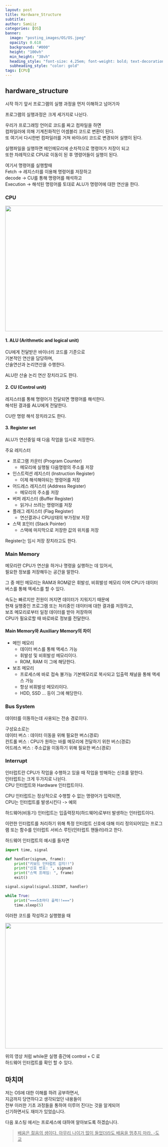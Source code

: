 ```yaml
---
layout: post
title: Hardware_Structure
subtitle:
author: Samiiz
categories: [OS]
banner:
  image: "posting_images/OS/OS.jpeg"
  opacity: 0.618
  background: "#000"
  height: "100vh"
  min_height: "38vh"
  heading_style: "font-size: 4.25em; font-weight: bold; text-decoration: underline"
  subheading_style: "color: gold"
tags: [CPU]
---
```


## hardware_structure

시작 하기 앞서 프로그램의 실행 과정을 먼저 이해하고 넘어가자

프로그램의 실행과정은 크게 세가지로 나뉜다.

우리가 프로그래밍 언어로 코드를 짜고 컴파일을 하면  
컴파일러에 의해 기계친화적인 어셈블리 코드로 변환이 된다.  
또 여기서 다시한번 컴파일러를 거쳐 바이너리 코드로 변경되어 실행이 된다.

실행파일을 실행하면 메인메모리에 순차적으로 명령어가 저장이 되고  
또한 차례적으로 CPU로 이동이 된 후 명령어들이 실행이 된다.

여기서 명령어를 실행할때  
Fetch -> 레지스터를 이용해 명령어를 저장하고  
decode -> CU를 통해 명령어를 해석하고  
Execution -> 해석된 명렁어를 토대로 ALU가 명령어에 대한 연산을 한다.

### CPU

<img src="posting_images/OS/hardware_structure.gif" width="600px" height="400px">

#### 1. ALU (Arithmetic and logical unit)

CU에게 전달받은 바이너리 코드를 기준으로  
기본적인 연산을 담당하며,  
산술연산과 논리연산을 수행한다.

ALU란 산술 논리 연산 장치라고도 한다.

#### 2. CU (Control unit)

레지스터를 통해 명령어가 전달되면 명령어를 해석한다.  
해석된 결과를 ALU에게 전달한다.

CU란 명령 해석 장치라고도 한다.

#### 3. Register set

ALU가 연산중일 때 다음 작업을 임시로 저장한다.

주요 레지스터

- 프로그램 카운터 (Program Counter)
  - 메모리에 실행될 다음명령의 주소를 저장
- 인스트럭션 레지스터 (Instruction Register)
  - 이제 해석해야되는 명령어를 저장
- 어드레스 레지스터 (Address Register)
  - 메모리의 주소를 저장
- 버퍼 레지스터 (Buffer Register)
  - 읽거나 쓰려는 명령어를 저장
- 플래그 레지스터 (Flag Register)
  - 연산결과나 CPU상태의 부가정보 저장
- 스택 포인터 (Stack Pointer)
  - 스택에 마지막으로 저장한 값의 위치를 저장

Register는 임시 저장 장치라고도 한다.

### Main Memory

메모리란 CPU가 연산을 하거나 명령을 실행하는 데 있어서,  
필요한 정보를 저장해두는 공간을 말한다.

그 중 메인 메모리는 RAM과 ROM같은 휘발성, 비휘발성 메모리 이며
CPU가 데이터 버스를 통해 엑세스를 할 수 있다.

속도는 빠르지만 전원이 꺼지면 데이터가 지워지기 때문에  
현재 실행중인 프로그램 또는 처리중인 데이터에 대한 결과를 저장하고,  
보조 메모리로부터 일정 데이터를 받아 저장하여  
CPU가 필요로할 때 바로바로 정보를 전달한다.

#### Main Memory와 Auxiliary Memory의 차이

- 메인 메모리
  - 데이터 버스를 통해 액세스 가능
  - 휘발성 및 비휘발성 메모리이다.
  - ROM, RAM 이 그에 해당한다.
- 보조 메모리
  - 프로세스에 바로 접속 불가능 기본메모리로 복사되고 입출력 채널을 통해 액세스 가능
  - 항상 비휘발성 메모리이다.
  - HDD, SSD ... 등이 그에 해당한다.

### Bus System

데이터를 이둉하는데 사용되는 전송 경로이다.

구성요소로는  
데이터 버스 : 데이터 이동을 위해 필요한 버스(경로)  
컨트롤 버스 : CPU가 원하는 바를 메모리에 전달하기 위한 버스(경로)  
어드레스 버스 : 주소값을 이동하기 위해 필요한 버스(경로)

### Interrupt

인터럽트란 CPU가 작업을 수행하고 있을 때 작업을 방해하는 신호를 말한다.  
인터럽트는 크게 두가지로 나뉜다.  
CPU 인터럽트와 Hardware 인터럽트이다.

CPU 인터럽트는 정상적으로 수행할 수 없는 명령어가 입력되면,  
CPU는 인터럽트를 발생시킨다 -> 예외

하드웨어(비동기) 인터럽트는 입출력장치(하드웨어)로부터 발생하는 인터럽트이다.

이런한 인터럽트를 처리하기 위해 특정 인터럽트 신호에 대해 미리 정의되어있는 프로그램 또는 함수를 인터럽트 서비스 루틴(인터럽트 핸들러)라고 한다.

하드웨어 인터럽트의 예시를 들자면

```python
import time, signal

def handler(signum, frame):
    print("키보드 인터럽트 감지!!")
    print("신호 번호: ", signum)
    print("스택 프레임: ", frame)
    exit()

signal.signal(signal.SIGINT, handler)

while True:
    print("===5초마다 출력!!===")
    time.sleep(5)
```

이러한 코드를 작성하고 실행했을 때

<img src="posting_images/OS/hardware_interrupt_test.gif" width="600px" height="400px">

위의 영상 처럼 while문 실행 중간에 control + C 로  
하드웨어 인터럽트를 확인 할 수 있다.

## 마치며

저는 OS에 대한 이해를 하려 공부하면서,  
지금까지 당연하다고 생각되었던 내용들이  
전부 이러한 기초 과정들을 통하여 이루어 진다는 것을 알게되어  
신기하면서도 재미가 있었습니다.

다음 포스팅 에서는 프로세스에 대하여 알아보도록 하겠습니다.

> <u>배움은 젊음의 샘이다.
> 아무리 나이가 많이 들었더라도 배움을 멈추지 마라. -도교</u>
